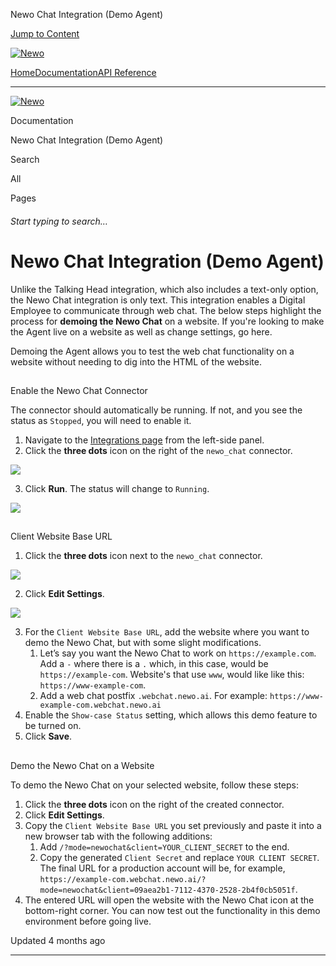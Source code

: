 Newo Chat Integration (Demo Agent)

[Jump to Content](#content)

[![Newo](https://files.readme.io/895bdeef8322f081f6d0f4507a17e414930dfddfddf1de452f458dc00698ca84-small-svgviewer-png-output_9.png)](/)

[Home](/)[Documentation](index.md)[API Reference](/reference)

* * *

[![Newo](https://files.readme.io/895bdeef8322f081f6d0f4507a17e414930dfddfddf1de452f458dc00698ca84-small-svgviewer-png-output_9.png)](/)

Documentation

Newo Chat Integration (Demo Agent)

Search

All

Pages

###### Start typing to search…

# Newo Chat Integration (Demo Agent)

Unlike the Talking Head integration, which also includes a text-only option, the Newo Chat integration is only text. This integration enables a Digital Employee to communicate through web chat. The below steps highlight the process for **demoing the Newo Chat** on a website. If you're looking to make the Agent live on a website as well as change settings, go here.

Demoing the Agent allows you to test the web chat functionality on a website without needing to dig into the HTML of the website.

## 

Enable the Newo Chat Connector

[](#enable-the-newo-chat-connector)

The connector should automatically be running. If not, and you see the status as `Stopped`, you will need to enable it.

1.  Navigate to the [Integrations page](https://builder.newo.ai/integrations) from the left-side panel.
2.  Click the **three dots** icon on the right of the `newo_chat` connector.

![](https://files.readme.io/e32fce901f6d0853971592ac3b357c88af4b01095da0833065199f94d4883380-Xnapper-2025-03-25-11.28.15.png)

3.  Click **Run**. The status will change to `Running`.

![](https://files.readme.io/c3e59769d247dc05003a4fc25e3b579f21106ac9d089ec6b830348c151ab2620-Xnapper-2025-03-25-11.29.02.png)

## 

Client Website Base URL

[](#client-website-base-url)

1.  Click the **three dots** icon next to the `newo_chat` connector.

![](https://files.readme.io/1a16b0a0421a5bce584240796b7fc7570b0b48d3d9fb389211088088c23e876b-Xnapper-2025-03-25-11.30.07.png)

2.  Click **Edit Settings**.

![](https://files.readme.io/8a04d03b8665fc6708919fcaff2882206e4180dbfcdd6eed99d93fbcdbd9aa3b-Xnapper-2025-03-25-11.30.52.png)

3.  For the `Client Website Base URL`, add the website where you want to demo the Newo Chat, but with some slight modifications.
    1.  Let’s say you want the Newo Chat to work on `https://example.com`. Add a `-` where there is a `.` which, in this case, would be `https://example-com`. Website's that use `www`, would like like this: `https://www-example-com`.
    2.  Add a web chat postfix `.webchat.newo.ai`. For example: `https://www-example-com.webchat.newo.ai`
4.  Enable the `Show-case Status` setting, which allows this demo feature to be turned on.
5.  Click **Save**.

## 

Demo the Newo Chat on a Website

[](#demo-the-newo-chat-on-a-website)

To demo the Newo Chat on your selected website, follow these steps:

1.  Click the **three dots** icon on the right of the created connector.
2.  Click **Edit Settings**.
3.  Copy the `Client Website Base URL` you set previously and paste it into a new browser tab with the following additions:
    1.  Add `/?mode=newochat&client=YOUR_CLIENT_SECRET` to the end.
    2.  Copy the generated `Client Secret` and replace `YOUR CLIENT SECRET`. The final URL for a production account will be, for example, `https://example-com.webchat.newo.ai/?mode=newochat&client=09aea2b1-7112-4370-2528-2b4f0cb5051f`.
4.  The entered URL will open the website with the Newo Chat icon at the bottom-right corner. You can now test out the functionality in this demo environment before going live.

Updated 4 months ago

* * *
